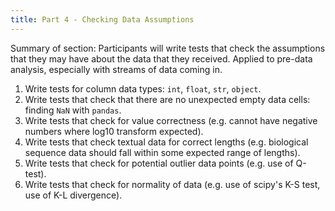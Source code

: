 ```yaml
---
title: Part 4 - Checking Data Assumptions
---
```


Summary of section: Participants will write tests that check the assumptions that they may have about the data that they received. Applied to pre-data analysis, especially with streams of data coming in.

1. Write tests for column data types: `int`, `float`, `str`, `object`.
1. Write tests that check that there are no unexpected empty data cells: finding `NaN` with `pandas`.
1. Write tests that check for value correctness (e.g. cannot have negative numbers where log10 transform expected).
1. Write tests that check textual data for correct lengths (e.g. biological sequence data should fall within some expected range of lengths).
1. Write tests that check for potential outlier data points (e.g. use of Q-test).
1. Write tests that check for normality of data (e.g. use of scipy's K-S test, use of K-L divergence).
